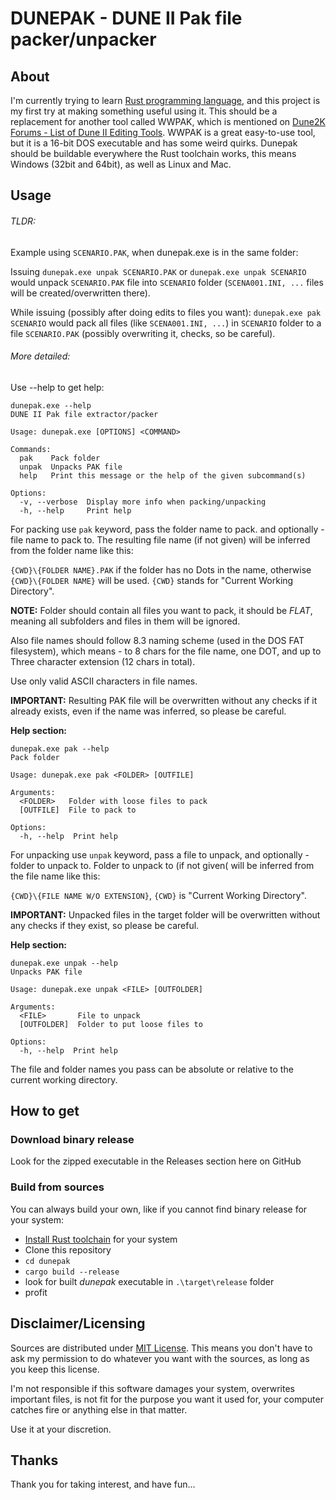 # DUNEPAK - DUNE II Pak file packer/unpacker

## About
I'm currently trying to learn [Rust programming language](https://www.rust-lang.org/), and this project is my first try at making something useful using it. This should be a replacement for another tool called WWPAK, which is mentioned on [Dune2K Forums - List of Dune II Editing Tools](https://forum.dune2k.com/topic/19752-list-of-dune-ii-editing-tools/). WWPAK is a great easy-to-use tool, but it is a 16-bit DOS executable and has some weird quirks.
Dunepak should be buildable everywhere the Rust toolchain works, this means Windows (32bit and 64bit), as well as Linux and Mac.

## Usage

###### TLDR:

Example using `SCENARIO.PAK`, when dunepak.exe is in the same folder:

Issuing `dunepak.exe unpak SCENARIO.PAK` or `dunepak.exe unpak SCENARIO` would unpack `SCENARIO.PAK` file into `SCENARIO` folder (`SCENA001.INI, ...` files will be created/overwritten there).

While issuing (possibly after doing edits to files you want):
`dunepak.exe pak SCENARIO` would pack all files (like `SCENA001.INI, ...`) in `SCENARIO` folder to a file `SCENARIO.PAK` (possibly overwriting it, checks, so be careful).

###### More detailed: 

Use --help to get help:
```
dunepak.exe --help
DUNE II Pak file extractor/packer

Usage: dunepak.exe [OPTIONS] <COMMAND>

Commands:
  pak    Pack folder
  unpak  Unpacks PAK file
  help   Print this message or the help of the given subcommand(s)

Options:
  -v, --verbose  Display more info when packing/unpacking
  -h, --help     Print help
```
  
For packing use `pak` keyword, pass the folder name to pack. and optionally - file name to pack to. The resulting file name  (if not given) will be inferred from the folder name like this: 

`{CWD}\{FOLDER NAME}.PAK` if the folder has no Dots in the name, otherwise `{CWD}\{FOLDER NAME}` will be used. `{CWD}` stands for "Current Working Directory".

**NOTE:** Folder should contain all files you want to pack, it should be *FLAT*, meaning all subfolders and files in them will be ignored. 

Also file names should follow 8.3 naming scheme (used in the DOS FAT filesystem), which means - to 8 chars for the file name, one DOT, and up to Three character extension (12 chars in total). 

Use only valid ASCII characters in file names.

**IMPORTANT:** Resulting PAK file will be overwritten without any checks if it already exists, even if the name was inferred, so please be careful.

**Help section:**
```
dunepak.exe pak --help
Pack folder

Usage: dunepak.exe pak <FOLDER> [OUTFILE]

Arguments:
  <FOLDER>   Folder with loose files to pack
  [OUTFILE]  File to pack to

Options:
  -h, --help  Print help
```

For unpacking use `unpak` keyword, pass a file to unpack, and optionally - folder to unpack to.
Folder to unpack to (if not given( will be inferred from the file name like this:

`{CWD}\{FILE NAME W/O EXTENSION}`, `{CWD}` is "Current Working Directory".

**IMPORTANT:** Unpacked files in the target folder will be overwritten without any checks if they exist, so please be careful.

**Help section:**
```
dunepak.exe unpak --help
Unpacks PAK file

Usage: dunepak.exe unpak <FILE> [OUTFOLDER]

Arguments:
  <FILE>       File to unpack
  [OUTFOLDER]  Folder to put loose files to

Options:
  -h, --help  Print help
```

The file and folder names you pass can be absolute or relative to the current working directory.

## How to get
### Download binary release
Look for the zipped executable in the Releases section here on GitHub

### Build from sources
You can always build your own, like if you cannot find binary release for your system:

- [Install Rust toolchain](https://www.rust-lang.org/tools/install) for your system
- Clone this repository
- `cd dunepak`
- `cargo build --release`
- look for built *dunepak* executable in `.\target\release` folder
- profit

## Disclaimer/Licensing
Sources are distributed under [MIT License](https://opensource.org/license/mit/). This means you don't have to ask my permission to do whatever you want with the sources, as long as you keep this license.

I'm not responsible if this software damages your system, overwrites important files, is not fit for the purpose you want it used for, your computer catches fire or anything else in that matter.

Use it at your discretion.

## Thanks
Thank you for taking interest, and have fun...

